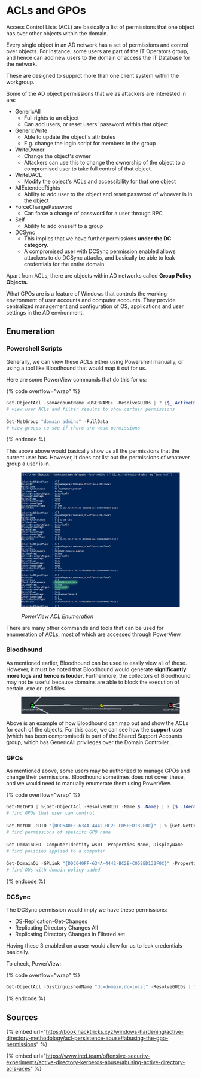 # ACLs and GPOs

Access Control Lists (ACL) are basically a list of permissions that one object has over other objects within the domain.

Every single object in an AD network has a set of permissions and control over objects. For instance, some users are part of the IT Operators group, and hence can add new users to the domain or access the IT Database for the network.&#x20;

These are designed to supprot more than one client system within the workgroup.

Some of the AD object permissions that we as attackers are interested in are:

* GenericAll
  * Full rights to an object
  * Can add users, or reset users' password within that object
* GenericWrite
  * Able to update the object's attributes
  * E.g. change the login script for members in the group
* WriteOwner
  * Change the object's owner&#x20;
  * Attackers can use this to change the ownership of the object to a compromised user to take full control of that object.
* WriteDACL
  * Modify the object's ACLs and accessibility for that one object
* AllExtendedRights
  * Ability to add user to the object and reset password of whoever is in the object
* ForceChangePassword
  * Can force a change of password for a user through RPC
* Self
  * Ability to add oneself to a group
* DCSync
  * This implies that we have further permissions **under the DC category.**
  * A compromised user with DCSync permission enabled allows attackers to do DCSync attacks, and basically be able to leak credentials for the entire domain.

Apart from ACLs, there are objects within AD networks called **Group Policy Objects.**&#x20;

What GPOs are is a feature of Windows that controls the working environment of user accounts and computer accounts. They provide centralized management and configuration of OS, applications and user settings in the AD environment.&#x20;

## Enumeration

### Powershell Scripts

Generally, we can view these ACLs either using Powershell manually, or using a tool like Bloodhound that would map it out for us.

Here are some PowerView commands that do this for us:

{% code overflow="wrap" %}
```powershell
Get-ObjectAcl -SamAccountName <USERNAME> -ResolveGUIDs | ? {$_.ActiveDirectoryRights -eq "<persmission>"} 
# view user ACLs and filter results to show certain permissions

Get-NetGroup "domain admins" -FullData
# view groups to see if there are weak permissions
```
{% endcode %}

This above above would basically show us all the permissions that the current user has. However, it does not list out the permissions of whatever group a user is in.

<figure><img src="../../.gitbook/assets/image (14) (1) (1).png" alt=""><figcaption><p><em>PowerView ACL Enumeration</em></p></figcaption></figure>

There are many other commands and tools that can be used for enumeration of ACLs, most of which are accessed through PowerView.

### Bloodhound

As mentioned earlier, Bloodhound can be used to easily view all of these. However, it must be noted that Bloodhound would generate **significantly more logs and hence is louder.** Furthermore, the collectors of Bloodhound may not be useful because domains are able to block the execution of certain .exe or .ps1 files.

<figure><img src="../../.gitbook/assets/image (57) (1).png" alt=""><figcaption></figcaption></figure>

Above is an example of how Bloodhound can map out and show the ACLs for each of the objects. For this case, we can see how the **support** user (which has been compromised) is part of the Shared Support Accounts group, which has GenericAll privileges over the Domain Controller.

### GPOs

As mentioned above, some users may be authorized to manage GPOs and change their permissions. Bloodhound sometimes does not cover these, and we would need to manually enumerate them using PowerView.

{% code overflow="wrap" %}
```powershell
Get-NetGPO | %{Get-ObjectAcl -ResolveGUIDs -Name $_.Name} | ? {$_.IdentityReference -eq "OFFENSE\spotless"}
# find GPOs that user can control

Get-NetOU -GUID "{DDC640FF-634A-4442-BC2E-C05EED132F0C}" | % {Get-NetComputer -ADSpath $_}
# find permissions of speicifc GPO name

Get-DomainGPO -ComputerIdentity ws01 -Properties Name, DisplayName
# find policies applied to a computer

Get-DomainOU -GPLink "{DDC640FF-634A-4442-BC2E-C05EED132F0C}" -Properties DistinguishedName
# find OUs with domain policy added
```
{% endcode %}

### DCSync

The DCSync permission would imply we have these permissions:

* DS-Replication-Get-Changes
* Replicating Directory Changes All
* Replicating Directory Changes in Filtered set

Having these 3 enabled on a user would allow for us to leak credentials basically.

To check, PowerView:

{% code overflow="wrap" %}
```powershell
Get-ObjectAcl -DistinguishedName "dc=domain,dc=local" -ResolveGUIDs | ?{($_.ObjectType -match 'replication-get') -or ($_.ActiveDirectoryRights -match 'GenericAll')}
```
{% endcode %}

## Sources

{% embed url="https://book.hacktricks.xyz/windows-hardening/active-directory-methodology/acl-persistence-abuse#abusing-the-gpo-permissions" %}

{% embed url="https://www.ired.team/offensive-security-experiments/active-directory-kerberos-abuse/abusing-active-directory-acls-aces" %}
